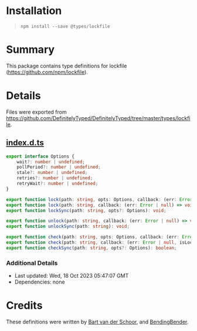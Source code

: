 # Installation
> `npm install --save @types/lockfile`

# Summary
This package contains type definitions for lockfile (https://github.com/npm/lockfile).

# Details
Files were exported from https://github.com/DefinitelyTyped/DefinitelyTyped/tree/master/types/lockfile.
## [index.d.ts](https://github.com/DefinitelyTyped/DefinitelyTyped/tree/master/types/lockfile/index.d.ts)
````ts
export interface Options {
    wait?: number | undefined;
    pollPeriod?: number | undefined;
    stale?: number | undefined;
    retries?: number | undefined;
    retryWait?: number | undefined;
}

export function lock(path: string, opts: Options, callback: (err: Error | null) => void): void;
export function lock(path: string, callback: (err: Error | null) => void): void;
export function lockSync(path: string, opts?: Options): void;

export function unlock(path: string, callback: (err: Error | null) => void): void;
export function unlockSync(path: string): void;

export function check(path: string, opts: Options, callback: (err: Error | null, isLocked: boolean) => void): void;
export function check(path: string, callback: (err: Error | null, isLocked: boolean) => void): void;
export function checkSync(path: string, opts?: Options): boolean;

````

### Additional Details
 * Last updated: Wed, 18 Oct 2023 05:47:07 GMT
 * Dependencies: none

# Credits
These definitions were written by [Bart van der Schoor](https://github.com/Bartvds), and [BendingBender](https://github.com/BendingBender).
